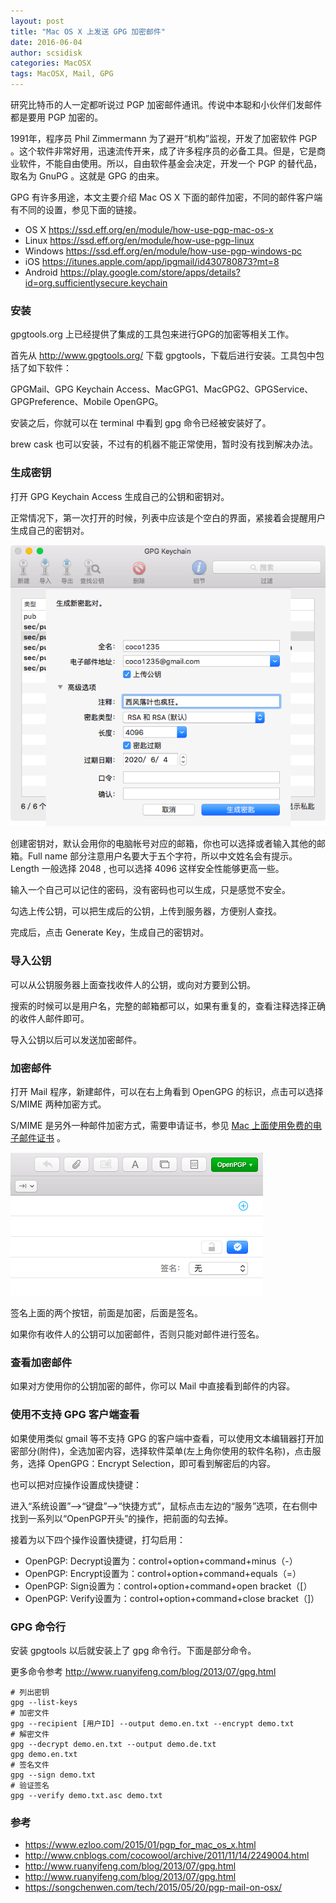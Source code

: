 ```yaml
---
layout: post
title: "Mac OS X 上发送 GPG 加密邮件"
date: 2016-06-04
author: scsidisk
categories: MacOSX
tags: MacOSX, Mail, GPG
---
```


研究比特币的人一定都听说过 PGP 加密邮件通讯。传说中本聪和小伙伴们发邮件都是要用 PGP 加密的。

1991年，程序员 Phil Zimmermann 为了避开“机构”监视，开发了加密软件 PGP 。这个软件非常好用，迅速流传开来，成了许多程序员的必备工具。但是，它是商业软件，不能自由使用。所以，自由软件基金会决定，开发一个 PGP 的替代品，取名为 GnuPG 。这就是 GPG 的由来。

GPG 有许多用途，本文主要介绍 Mac OS X 下面的邮件加密，不同的邮件客户端有不同的设置，参见下面的链接。

- OS X    https://ssd.eff.org/en/module/how-use-pgp-mac-os-x
- Linux   https://ssd.eff.org/en/module/how-use-pgp-linux
- Windows https://ssd.eff.org/en/module/how-use-pgp-windows-pc
- iOS     https://itunes.apple.com/app/ipgmail/id430780873?mt=8
- Android https://play.google.com/store/apps/details?id=org.sufficientlysecure.keychain

### 安装

gpgtools.org 上已经提供了集成的工具包来进行GPG的加密等相关工作。

首先从 http://www.gpgtools.org/ 下载 gpgtools，下载后进行安装。工具包中包括了如下软件：

GPGMail、GPG Keychain Access、MacGPG1、MacGPG2、GPGService、GPGPreference、Mobile OpenGPG。

安装之后，你就可以在 terminal 中看到 gpg 命令已经被安装好了。

brew cask 也可以安装，不过有的机器不能正常使用，暂时没有找到解决办法。

### 生成密钥

打开 GPG Keychain Access 生成自己的公钥和密钥对。

正常情况下，第一次打开的时候，列表中应该是个空白的界面，紧接着会提醒用户生成自己的密钥对。

![](/static/images/2015/06/gpg_mail_mac_1.png)

创建密钥对，默认会用你的电脑帐号对应的邮箱，你也可以选择或者输入其他的邮箱。Full name 部分注意用户名要大于五个字符，所以中文姓名会有提示。Length  一般选择 2048 , 也可以选择 4096 这样安全性能够更高一些。

输入一个自己可以记住的密码，没有密码也可以生成，只是感觉不安全。

勾选上传公钥，可以把生成后的公钥，上传到服务器，方便别人查找。

完成后，点击 Generate Key，生成自己的密钥对。

### 导入公钥

可以从公钥服务器上面查找收件人的公钥，或向对方要到公钥。

搜索的时候可以是用户名，完整的邮箱都可以，如果有重复的，查看注释选择正确的收件人邮件即可。

导入公钥以后可以发送加密邮件。

### 加密邮件

打开 Mail 程序，新建邮件，可以在右上角看到 OpenGPG 的标识，点击可以选择 S/MIME 两种加密方式。

S/MIME 是另外一种邮件加密方式，需要申请证书，参见 [Mac 上面使用免费的电子邮件证书](http://scsidisk.github.io/2014/08/17/mac_mail_comodo_certificate/) 。

![](/static/images/2015/06/gpg_mail_mac_2.png)

签名上面的两个按钮，前面是加密，后面是签名。

如果你有收件人的公钥可以加密邮件，否则只能对邮件进行签名。

### 查看加密邮件

如果对方使用你的公钥加密的邮件，你可以 Mail 中直接看到邮件的内容。

### 使用不支持 GPG 客户端查看

如果使用类似 gmail 等不支持 GPG 的客户端中查看，可以使用文本编辑器打开加密部分(附件)，全选加密内容，选择软件菜单(左上角你使用的软件名称)，点击服务，选择 OpenGPG：Encrypt Selection，即可看到解密后的内容。

也可以把对应操作设置成快捷键：

进入“系统设置”-->“键盘”-->“快捷方式”，鼠标点击左边的“服务”选项，在右侧中找到一系列以“OpenPGP开头”的操作，把前面的勾去掉。

接着为以下四个操作设置快捷键，打勾启用：

- OpenPGP: Decrypt设置为：control+option+command+minus（-）
- OpenPGP: Encrypt设置为：control+option+command+equals（=）
- OpenPGP: Sign设置为：control+option+command+open bracket（[）
- OpenPGP: Verify设置为：control+option+command+close bracket（]）

### GPG 命令行

安装 gpgtools 以后就安装上了 gpg 命令行。下面是部分命令。

更多命令参考 <http://www.ruanyifeng.com/blog/2013/07/gpg.html>

    # 列出密钥
    gpg --list-keys
    # 加密文件
    gpg --recipient [用户ID] --output demo.en.txt --encrypt demo.txt
    # 解密文件
    gpg --decrypt demo.en.txt --output demo.de.txt
    gpg demo.en.txt
    # 签名文件
    gpg --sign demo.txt
    # 验证签名
    gpg --verify demo.txt.asc demo.txt


### 参考

- <https://www.ezloo.com/2015/01/pgp_for_mac_os_x.html>
- <http://www.cnblogs.com/cocowool/archive/2011/11/14/2249004.html>
- <http://www.ruanyifeng.com/blog/2013/07/gpg.html>
- <http://www.ruanyifeng.com/blog/2013/07/gpg.html>
- <https://songchenwen.com/tech/2015/05/20/pgp-mail-on-osx/>






